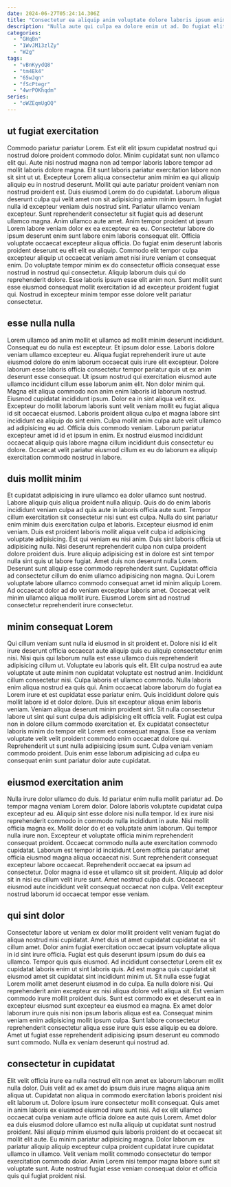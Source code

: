 ```yaml
---
date: 2024-06-27T05:24:14.306Z
title: "Consectetur ea aliquip anim voluptate dolore laboris ipsum enim."
description: "Nulla aute qui culpa ea dolore enim ut ad. Do fugiat elit fugiat voluptate exercitation esse eiusmod culpa aliqua."
categories:
  - "GHqBn"
  - "1WvJM13zlZy"
  - "W2g"
tags:
  - "vBnKyydQ8"
  - "tm4Ek4"
  - "65wJqn"
  - "fScPtegr"
  - "4wrPOKhqdm"
series:
  - "oWZEqmUgOQ"
---
```



## ut fugiat exercitation

Commodo pariatur pariatur Lorem. Est elit elit ipsum cupidatat nostrud qui nostrud dolore proident commodo dolor. Minim cupidatat sunt non ullamco elit qui. Aute nisi nostrud magna non ad tempor laboris labore tempor ad mollit laboris dolore magna. Elit sunt laboris pariatur exercitation labore non sit sint ut ut. Excepteur Lorem aliqua consectetur anim minim ea qui aliquip aliquip eu in nostrud deserunt. Mollit qui aute pariatur proident veniam non nostrud proident est.
Duis eiusmod Lorem do do cupidatat. Laborum aliqua deserunt culpa qui velit amet non sit adipisicing anim minim ipsum. In fugiat nulla id excepteur veniam duis nostrud sint. Pariatur ullamco veniam excepteur. Sunt reprehenderit consectetur sit fugiat quis ad deserunt ullamco magna. Anim ullamco aute amet. Anim tempor proident ut ipsum Lorem labore veniam dolor ex ea excepteur ea eu. Consectetur labore do ipsum deserunt enim sunt labore enim laboris consequat elit.
Officia voluptate occaecat excepteur aliqua officia. Do fugiat enim deserunt laboris proident deserunt eu elit elit eu aliquip. Commodo elit tempor culpa excepteur aliquip ut occaecat veniam amet nisi irure veniam et consequat enim. Do voluptate tempor minim ex do consectetur officia consequat esse nostrud in nostrud qui consectetur. Aliquip laborum duis qui do reprehenderit dolore. Esse laboris ipsum esse elit anim non. Sunt mollit sunt esse eiusmod consequat mollit exercitation id ad excepteur proident fugiat qui. Nostrud in excepteur minim tempor esse dolore velit pariatur consectetur.

## esse nulla nulla

Lorem ullamco ad anim mollit et ullamco ad mollit minim deserunt incididunt. Consequat eu do nulla est excepteur. Et ipsum dolor esse. Laboris dolore veniam ullamco excepteur eu. Aliqua fugiat reprehenderit irure ut aute eiusmod dolore do enim laborum occaecat quis irure elit excepteur. Dolore laborum esse laboris officia consectetur tempor pariatur quis ut ex anim deserunt esse consequat.
Ut ipsum nostrud qui exercitation eiusmod aute ullamco incididunt cillum esse laborum anim elit. Non dolor minim qui. Magna elit aliqua commodo non anim enim laboris id laborum nostrud. Eiusmod cupidatat incididunt ipsum.
Dolor ea in sint aliqua velit ex. Excepteur do mollit laborum laboris sunt velit veniam mollit eu fugiat aliqua id sit occaecat eiusmod. Laboris proident aliqua culpa et magna labore sint incididunt ea aliquip do sint enim. Culpa mollit anim culpa aute velit ullamco ad adipisicing eu ad. Officia duis commodo veniam. Laborum pariatur excepteur amet id id et ipsum in enim. Ex nostrud eiusmod incididunt occaecat aliquip quis labore magna cillum incididunt duis consectetur eu dolore. Occaecat velit pariatur eiusmod cillum ex eu do laborum ea aliquip exercitation commodo nostrud in labore.

## duis mollit minim

Et cupidatat adipisicing in irure ullamco ea dolor ullamco sunt nostrud. Labore aliquip quis aliqua proident nulla aliquip. Quis do do enim laboris incididunt veniam culpa ad quis aute in laboris officia aute sunt. Tempor cillum exercitation sit consectetur nisi sunt est culpa. Nulla do sint pariatur enim minim duis exercitation culpa et laboris. Excepteur eiusmod id enim veniam.
Duis est proident laboris mollit aliqua velit culpa id adipisicing voluptate adipisicing. Est qui veniam eu nisi anim. Duis sint laboris officia ut adipisicing nulla. Nisi deserunt reprehenderit culpa non culpa proident dolore proident duis.
Irure aliquip adipisicing est in dolore est sint tempor nulla sint quis ut labore fugiat. Amet duis non deserunt nulla Lorem. Deserunt sunt aliquip esse commodo reprehenderit sunt. Cupidatat officia ad consectetur cillum do enim ullamco adipisicing non magna. Qui Lorem voluptate labore ullamco commodo consequat amet id minim aliquip Lorem. Ad occaecat dolor ad do veniam excepteur laboris amet. Occaecat velit minim ullamco aliqua mollit irure. Eiusmod Lorem sint ad nostrud consectetur reprehenderit irure consectetur.

## minim consequat Lorem

Qui cillum veniam sunt nulla id eiusmod in sit proident et. Dolore nisi id elit irure deserunt officia occaecat aute aliquip quis eu aliquip consectetur enim nisi. Nisi quis qui laborum nulla est esse ullamco duis reprehenderit adipisicing cillum ut. Voluptate eu laboris quis elit. Elit culpa nostrud ea aute voluptate ut aute minim non cupidatat voluptate est nostrud anim. Incididunt cillum consectetur nisi. Culpa laboris et ullamco commodo. Nulla laboris enim aliqua nostrud ea quis qui.
Anim occaecat labore laborum do fugiat ea Lorem irure et est cupidatat esse pariatur enim. Quis incididunt dolore quis mollit labore id et dolor dolore. Duis sit excepteur aliqua enim laboris veniam. Veniam aliqua deserunt minim proident sint. Sit nulla consectetur labore ut sint qui sunt culpa duis adipisicing elit officia velit. Fugiat est culpa non in dolore cillum commodo exercitation et.
Ex cupidatat consectetur laboris minim do tempor elit Lorem est consequat magna. Esse ea veniam voluptate velit velit proident commodo enim occaecat dolore qui. Reprehenderit ut sunt nulla adipisicing ipsum sunt. Culpa veniam veniam commodo proident. Duis enim esse laborum adipisicing ad culpa eu consequat enim sunt pariatur dolor aute cupidatat.

## eiusmod exercitation anim

Nulla irure dolor ullamco do duis. Id pariatur enim nulla mollit pariatur ad. Do tempor magna veniam Lorem dolor. Dolore laboris voluptate cupidatat culpa excepteur ad eu. Aliquip sint esse dolore nisi nulla tempor. Id ex irure nisi reprehenderit commodo in commodo nulla incididunt in aute. Nisi mollit officia magna ex.
Mollit dolor do et ea voluptate anim laborum. Qui tempor nulla irure non. Excepteur et voluptate officia minim reprehenderit consequat proident. Occaecat commodo nulla aute exercitation commodo cupidatat. Laborum est tempor id incididunt Lorem officia pariatur amet officia eiusmod magna aliqua occaecat nisi.
Sunt reprehenderit consequat excepteur labore occaecat. Reprehenderit occaecat ea ipsum ad consectetur. Dolor magna id esse et ullamco sit sit proident. Aliquip ad dolor sit in nisi eu cillum velit irure sunt. Amet nostrud culpa duis. Occaecat eiusmod aute incididunt velit consequat occaecat non culpa. Velit excepteur nostrud laborum id occaecat tempor esse veniam.

## qui sint dolor

Consectetur labore ut veniam ex dolor mollit proident velit veniam fugiat do aliqua nostrud nisi cupidatat. Amet duis ut amet cupidatat cupidatat ea sit cillum amet. Dolor anim fugiat exercitation occaecat ipsum voluptate aliqua in id sint irure officia. Fugiat est quis deserunt ipsum ipsum do duis ea ullamco.
Tempor quis quis eiusmod. Ad incididunt consectetur Lorem elit ex cupidatat laboris enim ut sint laboris quis. Ad est magna quis cupidatat sit eiusmod amet sit cupidatat sint incididunt minim ut. Sit nulla esse fugiat Lorem mollit amet deserunt eiusmod in do culpa. Ea nulla dolore nisi. Qui reprehenderit anim excepteur ex nisi aliqua dolore velit aliqua sit. Est veniam commodo irure mollit proident duis.
Sunt est commodo ex et deserunt ea in excepteur eiusmod sunt excepteur ea eiusmod ea magna. Ex amet dolor laborum irure quis nisi non ipsum laboris aliqua est ea. Consequat minim veniam enim adipisicing mollit ipsum culpa. Sunt labore consectetur reprehenderit consectetur aliqua esse irure quis esse aliquip eu ea dolore. Amet ut fugiat esse reprehenderit adipisicing ipsum deserunt eu commodo sunt commodo. Nulla ex veniam deserunt qui nostrud ad.

## consectetur in cupidatat

Elit velit officia irure ea nulla nostrud elit non amet ex laborum laborum mollit nulla dolor. Duis velit ad ex amet do ipsum duis irure magna aliqua anim aliqua ut. Cupidatat non aliqua in commodo exercitation laboris proident nisi elit laborum ut. Dolore ipsum irure consectetur mollit consequat. Quis amet in anim laboris ex eiusmod eiusmod irure sunt nisi.
Ad ex elit ullamco occaecat culpa veniam aute officia dolore ea aute quis Lorem. Amet dolor ea duis eiusmod dolore ullamco est nulla aliquip ut cupidatat sunt nostrud proident. Nisi aliquip minim eiusmod quis laboris proident do et occaecat sit mollit elit aute. Eu minim pariatur adipisicing magna.
Dolor laborum ex pariatur aliquip aliquip excepteur culpa proident cupidatat irure cupidatat ullamco in ullamco. Velit veniam mollit commodo consectetur do tempor exercitation commodo dolor. Anim Lorem nisi tempor magna labore sunt sit voluptate sunt. Aute nostrud fugiat esse veniam consequat dolor et officia quis qui fugiat proident nisi.

